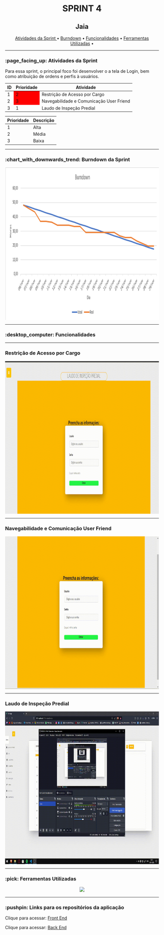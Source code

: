<h1 align="center">SPRINT 4</h1>
<p align="center">
</p>  
<h2 align="center">Jaia</h2>

<p align="center">
    <a href =""> Atividades da Sprint </a>  •
    <a href =""> Burndown</a>  • 
    <a href =""> Funcionalidades</a>  • 
    <a href =""> Ferramentas Utilizadas</a>  • 
</p> 
<hr>
<h3> :page_facing_up: Atividades da Sprint</h3>
<p>Para essa sprint, o principal foco foi desenvolver o
a tela de Login, bem como atribuição de ordens e perfis à usuários.</p>

  <table align="center">
    <thead>
      <th>ID</th>
      <th>Prioridade</th>
      <th>Atividade</th>
    </thead>
    <tbody>
     <tr>
         <td>1</td>
         <td style="background-color:red">2</td>
         <td>Restrição de Acesso por Cargo</td>
     </tr>
    <tr>
         <td>2</td>
         <td style="background-color:red">3</td>
         <td>Navegabilidade e Comunicação User Friend</td>
     </tr>
     <tr>
         <td>3</td>
         <td>1</td>
         <td>Laudo de Inspeção Predial</td>
     </tr>
    </tbody>
      
  </table>
<table>
    <thead>
      <th>Prioridade</th>
      <th>Descrição</th>
    </thead>
    <tbody>
     <tr>
         <td>1</td>
         <td>Alta</td>
     </tr>
     <tr>
         <td>2</td>
         <td>Média</td>
     </tr>
     <tr>
         <td>3</td>
         <td>Baixa</td>
     </tr>
    </tbody>
  </table>
<hr>
<h3 > :chart_with_downwards_trend: Burndown da Sprint </h3>
 <img src="https://github.com/Great-Pretender/GreatPretender-API/blob/sprint4/imgs/burndown.png" width="800" height="500" align="center"/>
<hr>
<h3>:desktop_computer: Funcionalidades</h3>
<hr>
 <h3> Restrição de Acesso por Cargo</h3>
 <p></p>
 <img src="https://github.com/Great-Pretender/GreatPretender-API/blob/sprint4/imgs/restricao.gif" width="800" height="500" align="center"/>
<hr>
 <h3> Navegabilidade e Comunicação User Friend </h3>
 <p></p>
 <img src="https://github.com/Great-Pretender/GreatPretender-API/blob/sprint4/imgs/comunicacao_navegabilidade.gif?raw=true" width="800" height="500" align="center"/>
<hr>
 <h3> Laudo de Inspeção Predial </h3>
 <p></p>
 <img src="https://github.com/Great-Pretender/GreatPretender-API/blob/sprint4/imgs/LaudoGif.gif" width="800" height="500" align="center"/>
<hr>

<h3> :pick: Ferramentas Utilizadas</h3>
<p align="center">
  <a href="https://skillicons.dev">
    <img src="https://skillicons.dev/icons?i=java,spring,vue,html,css,typescript,discord,mysql" />
  </a>
</p>
<hr>
<h3>:pushpin: Links para os repositórios da aplicação </h3>
<p>Clique para acessar: <a href="https://github.com/Great-Pretender/GreatPretender-Front/tree/main">Front End</a></p>
<p>Clique para acessar: <a href="https://github.com/Great-Pretender/backend_great_pretender/tree/main">Back End</a></p> 
